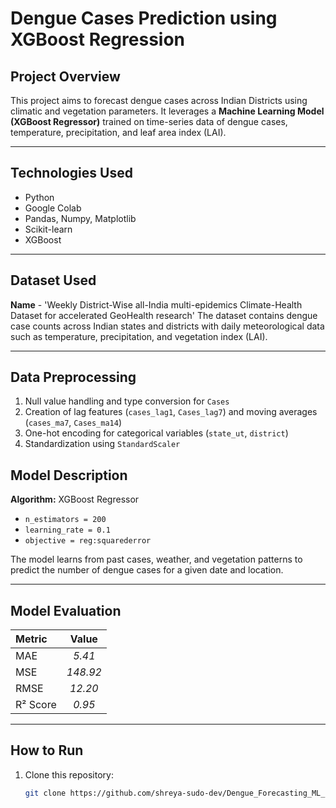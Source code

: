 # Dengue Cases Prediction using XGBoost Regression

## Project Overview
This project aims to forecast dengue cases across Indian Districts using climatic and vegetation parameters.
It leverages a **Machine Learning Model (XGBoost Regressor)** trained on time-series data of dengue cases, temperature, precipitation, and leaf area index (LAI).

---

## Technologies Used
- Python
- Google Colab
- Pandas, Numpy, Matplotlib
- Scikit-learn
- XGBoost

---

## Dataset Used
**Name** -  'Weekly District-Wise all-India multi-epidemics Climate-Health Dataset for accelerated GeoHealth research'
The dataset contains dengue case counts across Indian states and districts with daily meteorological data such as temperature, precipitation, and vegetation index (LAI).

---

## Data Preprocessing
1. Null value handling and type conversion for `Cases`  
2. Creation of lag features (`cases_lag1`, `Cases_lag7`) and moving averages (`cases_ma7`, `Cases_ma14`)  
3. One-hot encoding for categorical variables (`state_ut`, `district`)  
4. Standardization using `StandardScaler`

## Model Description
**Algorithm:** XGBoost Regressor  
- `n_estimators = 200`  
- `learning_rate = 0.1`  
- `objective = reg:squarederror`  

The model learns from past cases, weather, and vegetation patterns to predict the number of dengue cases for a given date and location.

---

## Model Evaluation
| Metric | Value |
|:-------|:------:|
| MAE | *5.41* |
| MSE | *148.92* |
| RMSE | *12.20* |
| R² Score | *0.95* |

---

## How to Run
1. Clone this repository:
   ```bash
   git clone https://github.com/shreya-sudo-dev/Dengue_Forecasting_ML_Project
